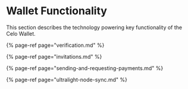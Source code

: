 # Wallet Functionality

This section describes the technology powering key functionality of the Celo Wallet.

{% page-ref page="verification.md" %}

{% page-ref page="invitations.md" %}

{% page-ref page="sending-and-requesting-payments.md" %}

{% page-ref page="ultralight-node-sync.md" %}
